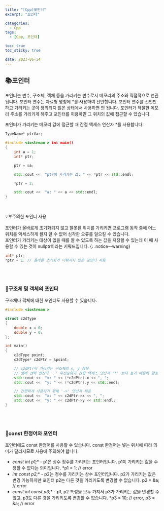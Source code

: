 ```yaml
---
title: "[Cpp]포인터"
excerpt: "포인터"

categories:
  - Cpp
tags:
  - [Cpp, 포인터]

toc: true
toc_sticky: true

date: 2023-06-14
---
```


## 📚포인터
포인터는 변수, 구조체, 객체 등을 가리키는 변수로서 메모리의 주소와 직접적으로 연관됩니다. 포인터 변수는 자료형 명칭에 *를 사용하여 선언합니다. 포인터 변수를 선언만 하고 가리키는 곳이 정의되지 않은 상태에서 사용하면 안 됩니다. 포인터가 적절한 메모리 주소를 가리키게 해주고 포인터를 이용하먄 그 위치의 값에 접근할 수 있습니다.

포인터가 가리키는 메모리 값에 접근할 때 간접 액세스 연산자 *를 사용합니다.

```cpp
TypeName* ptrVar;
```

```cpp
#include <iostream > int main()
{
    int a = 1;
    int* ptr;

    ptr = &a;

    std::cout <<  "ptr이 가리키는 값: " << *ptr << std::endl;

    *ptr = 2;

    std::cout <<  "a: " << a << std::endl;
}

```

<br>

💡부주의한 포인터 사용
<br><br>
포인터가 올바르게 초기화되지 않고 잘못된 위치를 가리키면 프로그램 동작 중에 어느 위치를 액세스하게 될지 알 수 없어 심각한 오류를 일으킬 수 있습니다.
<br>
포인터가 가리키는 대상이 없을 때를 알 수 있도록 하는 값을 저장할 수 있는데 이 때 사용할 수 있는 것이 nullptr이라는 키워드입니다.
{: .notice--warning}

```cpp
int* ptr;
*ptr = 1; // 올바른 초기화가 이뤄지지 않은 포인터 사용
```

<br><br>

### 📄구조체 및 객체의 포인터
구조체나 객체에 대한 포인터도 사용할 수 있습니다.

```cpp
#include <iostream >

struct c2dType 
{
    double x = 0;
    double y = 0;
};

int main() 
{
    c2dType point;
    c2dType* c2dPtr = &point;

    // c2dPtr이 가리키는 구조체의 x, y 항목
    // 멤버 선택 연산자 '.' 우선순위가 간접 액세스 연산자 '*' 보다 높기 때문에 괄호 사용
    std::cout <<  "x: " << (*c2dPtr).x << ", ";
    std::cout <<  "y: " << (*c2dPtr).y << std::endl;

    // 간편하게 사용하기 위해 '->' 연산자 제공
    std::cout <<  "x: " << c2dPtr->x << ", ";
    std::cout <<  "y: " << c2dPtr->y << std::endl;
}

```

<br><br>

### 📄const 한정어와 포인터
포인터에도 const 한정어를 사용할 수 있습니다. const 한정어는 넣는 위치에 따라 의미가 달라지므로 사용에 주의해야 합니다.

* **const int* p1;** - p1은 상수 정수를 가리키는 포인터입니다. p1이 가리키는 값을 수정할 수 없다는 의미입니다. *p1 = 1; // error
* **int* const p2;** - p2는 정수를 가리키는 상수 포인터입니다. p2가 가리키는 값은 변경 가능하지만 포인터 p2는 다른 것을 가리키도록 변경할 수 없습니다. p2 = &a; // error
* **const int* const p3;** - p1, p2 특성을 모두 가져서 p3가 가리키는 값을 변경할 수 없고, p3도 다른 것을 가리키도록 변경할 수 없습니다. *p3 = 10; // error, p3 = &a; // error

<br><br>